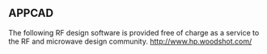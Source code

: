 
## APPCAD
The following RF design software is provided free of charge as a service to the RF and microwave design community.
http://www.hp.woodshot.com/
